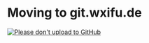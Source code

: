 # Moving to git.wxifu.de
[![Please don't upload to GitHub](https://nogithub.codeberg.page/badge.svg)](https://nogithub.codeberg.page)
